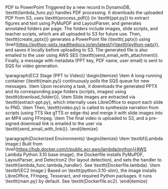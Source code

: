 PDF to PowerPoint
Triggered by a new record in DynamoDB, \texttt{lambda\_func.py} handles PDF processing.
It downloads the uploaded PDF from S3, uses \texttt{process\_pdf()} (in \texttt{ppt.py}) to extract figures and text using PyMuPDF and LayoutParser, and generates annotated folders per page.
The folders include images, slide scripts, and teacher scripts, which are all uploaded to S3 for future use.
Then, \texttt{create\_pptx()} generates a PowerPoint file (\texttt{.pptx}) using \href{https://python-pptx.readthedocs.io/en/latest/}{\texttt{python-pptx}}, and saves it locally before uploading to S3.
 The generated file is also emailed to the user using AWS SES (\texttt{send\_email\_with\_attachment}).
 Finally, a message with metadata (PPT key, PDF name, user email) is sent to SQS for video generation.


\paragraph{EC2 Stage (PPT to Video)}
\begin{itemize}
    \item A long-running container (\texttt{main.py}) continuously polls the SQS queue for new messages.
    \item Upon receiving a task, it downloads the generated PPTX and its corresponding page folders (scripts, images) using \texttt{download\_folder()}.
    \item Slide images are extracted via \texttt{extract-ppt.py}, which internally uses LibreOffice to export each slide to PNG.
    \item Then, \texttt{video.py} is called to synthesize narration from scripts (using TTS like gTTS or edge-tts) and merge it with slide images into an MP4 using FFmpeg.
    \item The final video is uploaded to S3, and a pre-signed download link is emailed to the user via \texttt{send\_email\_with\_link()}.
\end{itemize}

\paragraph{Dockerized Environments}
\begin{itemize}
    \item \textbf{Lambda Image:} Built from \href{https://hub.docker.com/r/public.ecr.aws/lambda/python}{AWS Lambda Python 3.10 base image}, the Dockerfile installs PyMuPDF, LayoutParser, and Detectron2 (for layout detection), and sets the handler to \texttt{lambda\_func.lambda\_handler}. See \texttt{Dockerfile.lambda}.
    \item \textbf{EC2 Image:} Based on \texttt{python:3.10-slim}, the image installs LibreOffice, FFmpeg, Tesseract, and required Python packages. It runs \texttt{main.py} by default. See \texttt{Dockerfile.ec2}.
\end{itemize}
